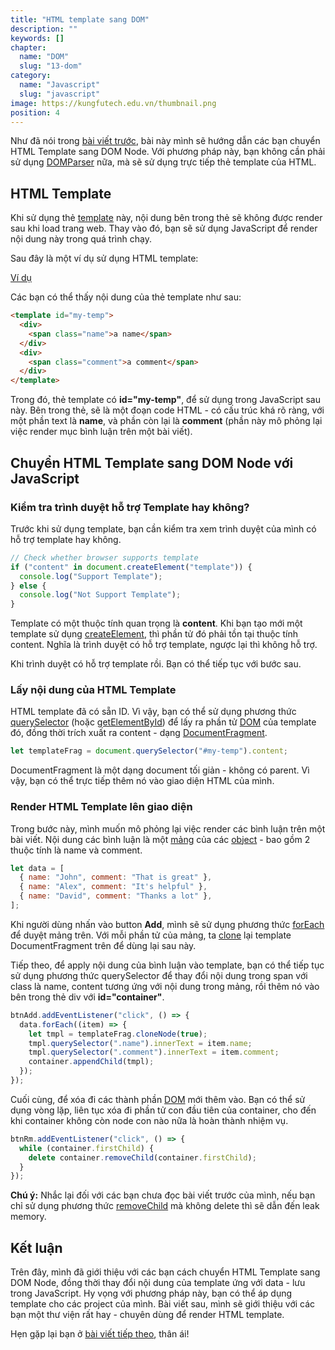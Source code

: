 ```yaml
---
title: "HTML template sang DOM"
description: ""
keywords: []
chapter:
  name: "DOM"
  slug: "13-dom"
category:
  name: "Javascript"
  slug: "javascript"
image: https://kungfutech.edu.vn/thumbnail.png
position: 4
---
```


Như đã nói trong [bài viết trước](/bai-viet/javascript/html-string-sang-dom-node-voi-dom-parser), bài này mình sẽ hướng dẫn các bạn chuyển HTML Template sang DOM Node. Với phương pháp này, bạn không cần phải sử dụng [DOMParser](https://developer.mozilla.org/en-US/docs/Web/API/DOMParser) nữa, mà sẽ sử dụng trực tiếp thẻ template của HTML.

## HTML Template

Khi sử dụng thẻ [template](https://developer.mozilla.org/en-US/docs/Web/HTML/Element/template) này, nội dung bên trong thẻ sẽ không được render sau khi load trang web. Thay vào đó, bạn sẽ sử dụng JavaScript để render nội dung này trong quá trình chạy.

Sau đây là một ví dụ sử dụng HTML template:

[Ví dụ](https://codepen.io/completejavascript/pen/MVyXyp)

Các bạn có thể thấy nội dung của thẻ template như sau:

```html
<template id="my-temp">
  <div>
    <span class="name">a name</span>
  </div>
  <div>
    <span class="comment">a comment</span>
  </div>
</template>
```

Trong đó, thẻ template có **id="my-temp"**, để sử dụng trong JavaScript sau này. Bên trong thẻ, sẽ là một đoạn code HTML - có cấu trúc khá rõ ràng, với một phần text là **name**, và phần còn lại là **comment** (phần này mô phỏng lại việc render mục bình luận trên một bài viết).

## Chuyển HTML Template sang DOM Node với JavaScript

### Kiểm tra trình duyệt hỗ trợ Template hay không?

Trước khi sử dụng template, bạn cần kiểm tra xem trình duyệt của mình có hỗ trợ template hay không.

```js
// Check whether browser supports template
if ("content" in document.createElement("template")) {
  console.log("Support Template");
} else {
  console.log("Not Support Template");
}
```

Template có một thuộc tính quan trọng là **content**. Khi bạn tạo mới một template sử dụng [createElement](https://developer.mozilla.org/en-US/docs/Web/API/Document/createElement), thì phần tử đó phải tồn tại thuộc tính content. Nghĩa là trình duyệt có hỗ trợ template, ngược lại thì không hỗ trợ.

Khi trình duyệt có hỗ trợ template rồi. Bạn có thể tiếp tục với bước sau.

### Lấy nội dung của HTML Template

HTML template đã có sẵn ID. Vì vậy, bạn có thể sử dụng phương thức [querySelector](https://developer.mozilla.org/en-US/docs/Web/API/Document/querySelector) (hoặc [getElementById](https://developer.mozilla.org/en-US/docs/Web/API/Document/getElementById)) để lấy ra phần tử [DOM](/bai-viet/javascript/dom-la-gi) của template đó, đồng thời trích xuất ra content - dạng [DocumentFragment](https://developer.mozilla.org/en-US/docs/Web/API/DocumentFragment).

```js
let templateFrag = document.querySelector("#my-temp").content;
```

DocumentFragment là một dạng document tối giản - không có parent. Vì vậy, bạn có thể trực tiếp thêm nó vào giao diện HTML của mình.

### Render HTML Template lên giao diện

Trong bước này, mình muốn mô phỏng lại việc render các bình luận trên một bài viết. Nội dung các bình luận là một [mảng](/bai-viet/javascript/mang-array-trong-javascript) của các [object](/bai-viet/javascript/object-la-gi-object-trong-javascript) - bao gồm 2 thuộc tính là name và comment.

```js
let data = [
  { name: "John", comment: "That is great" },
  { name: "Alex", comment: "It's helpful" },
  { name: "David", comment: "Thanks a lot" },
];
```

Khi người dùng nhấn vào button **Add**, mình sẽ sử dụng phương thức [forEach](/bai-viet/javascript/tim-hieu-ve-foreach-trong-javascript) để duyệt mảng trên. Với mỗi phần tử của mảng, ta [clone](https://developer.mozilla.org/en-US/docs/Web/API/DOMParser) lại template DocumentFragment trên để dùng lại sau này.

Tiếp theo, để apply nội dung của bình luận vào template, bạn có thể tiếp tục sử dụng phương thức querySelector để thay đổi nội dung trong span với class là name, content tương ứng với nội dung trong mảng, rồi thêm nó vào bên trong thẻ div với **id="container"**.

```js
btnAdd.addEventListener("click", () => {
  data.forEach((item) => {
    let tmpl = templateFrag.cloneNode(true);
    tmpl.querySelector(".name").innerText = item.name;
    tmpl.querySelector(".comment").innerText = item.comment;
    container.appendChild(tmpl);
  });
});
```

Cuối cùng, để xóa đi các thành phần [DOM](/bai-viet/javascript/dom-la-gi) mới thêm vào. Bạn có thể sử dụng vòng lặp, liên tục xóa đi phần tử con đầu tiên của container, cho đến khi container không còn node con nào nữa là hoàn thành nhiệm vụ.

```js
btnRm.addEventListener("click", () => {
  while (container.firstChild) {
    delete container.removeChild(container.firstChild);
  }
});
```

<content-warning>

**Chú ý:** Nhắc lại đối với các bạn chưa đọc bài viết trước của mình, nếu bạn chỉ sử dụng phương thức [removeChild](https://developer.mozilla.org/en-US/docs/Web/API/DOMParser) mà không delete thì sẽ dẫn đến leak memory.

</content-warning>

## Kết luận

Trên đây, mình đã giới thiệu với các bạn cách chuyển HTML Template sang DOM Node, đồng thời thay đổi nội dung của template ứng với data - lưu trong JavaScript. Hy vọng với phương pháp này, bạn có thể áp dụng template cho các project của mình. Bài viết sau, mình sẽ giới thiệu với các bạn một thư viện rất hay - chuyên dùng để render HTML template.

Hẹn gặp lại bạn ở [bài viết tiếp theo](/mustache-template-voi-jquery/), thân ái!
